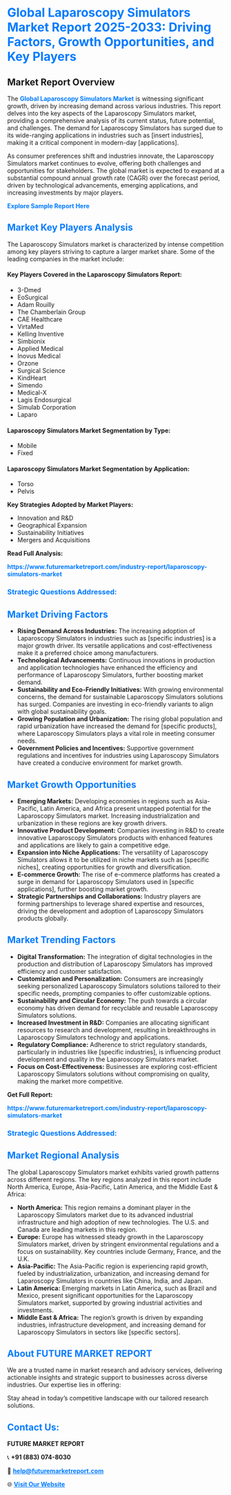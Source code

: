 <h1 style="color: #007BFF;">Global Laparoscopy Simulators Market Report 2025-2033: Driving Factors, Growth Opportunities, and Key Players</h1>

<section id="overview">
<h2>Market Report Overview</h2>
<p>The <a href="https://www.futuremarketreport.com/industry-report/laparoscopy-simulators-market" style="color: #007BFF; text-decoration: none;"><strong>Global Laparoscopy Simulators Market</strong></a> is witnessing significant growth, driven by increasing demand across various industries. This report delves into the key aspects of the Laparoscopy Simulators market, providing a comprehensive analysis of its current status, future potential, and challenges. The demand for Laparoscopy Simulators has surged due to its wide-ranging applications in industries such as [insert industries], making it a critical component in modern-day [applications].</p>
<p>As consumer preferences shift and industries innovate, the Laparoscopy Simulators market continues to evolve, offering both challenges and opportunities for stakeholders. The global market is expected to expand at a substantial compound annual growth rate (CAGR) over the forecast period, driven by technological advancements, emerging applications, and increasing investments by major players.</p>
</section>

<section id="overview">
<p><a href="https://www.futuremarketreport.com/request-sample/reportId=78680" style="color: #007BFF; text-decoration: none;"><strong>Explore Sample Report Here</strong></a></p>
</section>

<section id="key-players">
<h2 style="color: #007BFF;">Market Key Players Analysis</h2>
<p>The Laparoscopy Simulators market is characterized by intense competition among key players striving to capture a larger market share. Some of the leading companies in the market include:</p>
<h4>Key Players Covered in the Laparoscopy Simulators Report:</h4>
<ul><li>3-Dmed</li><li>EoSurgical</li><li>Adam Rouilly</li><li>The Chamberlain Group</li><li>CAE Healthcare</li><li>VirtaMed</li><li>Kelling Inventive</li><li>Simbionix</li><li>Applied Medical</li><li>Inovus Medical</li><li>Orzone</li><li>Surgical Science</li><li>KindHeart</li><li>Simendo</li><li>Medical-X</li><li>Lagis Endosurgical</li><li>Simulab Corporation</li><li>Laparo</li></ul>
<h4>Laparoscopy Simulators Market Segmentation by Type:</h4>
<ul><li>Mobile</li><li>Fixed</li></ul>

<h4>Laparoscopy Simulators Market Segmentation by Application:</h4>
<ul><li>Torso</li><li>Pelvis</li></ul>
<p><strong>Key Strategies Adopted by Market Players:</strong></p>
<ul>
<li>Innovation and R&D</li>
<li>Geographical Expansion</li>
<li>Sustainability Initiatives</li>
<li>Mergers and Acquisitions</li>
</ul>
</section>

<section>
<p><strong>Read Full Analysis: </strong></p><a href="https://www.futuremarketreport.com/industry-report/laparoscopy-simulators-market" style="color: #007BFF; text-decoration: none;"><strong>https://www.futuremarketreport.com/industry-report/laparoscopy-simulators-market</strong></a>
<h3 style="color: #007BFF;">Strategic Questions Addressed:</h3>
</section>

<section id="driving-factors">
<h2 style="color: #007BFF;">Market Driving Factors</h2>
<ul>
<li><strong>Rising Demand Across Industries:</strong> The increasing adoption of Laparoscopy Simulators in industries such as [specific industries] is a major growth driver. Its versatile applications and cost-effectiveness make it a preferred choice among manufacturers.</li>
<li><strong>Technological Advancements:</strong> Continuous innovations in production and application technologies have enhanced the efficiency and performance of Laparoscopy Simulators, further boosting market demand.</li>
<li><strong>Sustainability and Eco-Friendly Initiatives:</strong> With growing environmental concerns, the demand for sustainable Laparoscopy Simulators solutions has surged. Companies are investing in eco-friendly variants to align with global sustainability goals.</li>
<li><strong>Growing Population and Urbanization:</strong> The rising global population and rapid urbanization have increased the demand for [specific products], where Laparoscopy Simulators plays a vital role in meeting consumer needs.</li>
<li><strong>Government Policies and Incentives:</strong> Supportive government regulations and incentives for industries using Laparoscopy Simulators have created a conducive environment for market growth.</li>
</ul>
</section>

<section id="growth-opportunities">
<h2 style="color: #007BFF;">Market Growth Opportunities</h2>
<ul>
<li><strong>Emerging Markets:</strong> Developing economies in regions such as Asia-Pacific, Latin America, and Africa present untapped potential for the Laparoscopy Simulators market. Increasing industrialization and urbanization in these regions are key growth drivers.</li>
<li><strong>Innovative Product Development:</strong> Companies investing in R&D to create innovative Laparoscopy Simulators products with enhanced features and applications are likely to gain a competitive edge.</li>
<li><strong>Expansion into Niche Applications:</strong> The versatility of Laparoscopy Simulators allows it to be utilized in niche markets such as [specific niches], creating opportunities for growth and diversification.</li>
<li><strong>E-commerce Growth:</strong> The rise of e-commerce platforms has created a surge in demand for Laparoscopy Simulators used in [specific applications], further boosting market growth.</li>
<li><strong>Strategic Partnerships and Collaborations:</strong> Industry players are forming partnerships to leverage shared expertise and resources, driving the development and adoption of Laparoscopy Simulators products globally.</li>
</ul>
</section>

<section id="trending-factors">
<h2 style="color: #007BFF;">Market Trending Factors</h2>
<ul>
<li><strong>Digital Transformation:</strong> The integration of digital technologies in the production and distribution of Laparoscopy Simulators has improved efficiency and customer satisfaction.</li>
<li><strong>Customization and Personalization:</strong> Consumers are increasingly seeking personalized Laparoscopy Simulators solutions tailored to their specific needs, prompting companies to offer customizable options.</li>
<li><strong>Sustainability and Circular Economy:</strong> The push towards a circular economy has driven demand for recyclable and reusable Laparoscopy Simulators solutions.</li>
<li><strong>Increased Investment in R&D:</strong> Companies are allocating significant resources to research and development, resulting in breakthroughs in Laparoscopy Simulators technology and applications.</li>
<li><strong>Regulatory Compliance:</strong> Adherence to strict regulatory standards, particularly in industries like [specific industries], is influencing product development and quality in the Laparoscopy Simulators market.</li>
<li><strong>Focus on Cost-Effectiveness:</strong> Businesses are exploring cost-efficient Laparoscopy Simulators solutions without compromising on quality, making the market more competitive.</li>
</ul>
</section>

<section>
<p><strong>Get Full Report: </strong></p><a href="https://www.futuremarketreport.com/industry-report/laparoscopy-simulators-market" style="color: #007BFF; text-decoration: none;"><strong>https://www.futuremarketreport.com/industry-report/laparoscopy-simulators-market</strong></a>
<h3 style="color: #007BFF;">Strategic Questions Addressed:</h3>
</section>


<section id="regional-analysis">
<h2 style="color: #007BFF;">Market Regional Analysis</h2>
<p>The global Laparoscopy Simulators market exhibits varied growth patterns across different regions. The key regions analyzed in this report include North America, Europe, Asia-Pacific, Latin America, and the Middle East & Africa:</p>
<ul>
<li><strong>North America:</strong> This region remains a dominant player in the Laparoscopy Simulators market due to its advanced industrial infrastructure and high adoption of new technologies. The U.S. and Canada are leading markets in this region.</li>
<li><strong>Europe:</strong> Europe has witnessed steady growth in the Laparoscopy Simulators market, driven by stringent environmental regulations and a focus on sustainability. Key countries include Germany, France, and the U.K.</li>
<li><strong>Asia-Pacific:</strong> The Asia-Pacific region is experiencing rapid growth, fueled by industrialization, urbanization, and increasing demand for Laparoscopy Simulators in countries like China, India, and Japan.</li>
<li><strong>Latin America:</strong> Emerging markets in Latin America, such as Brazil and Mexico, present significant opportunities for the Laparoscopy Simulators market, supported by growing industrial activities and investments.</li>
<li><strong>Middle East & Africa:</strong> The region’s growth is driven by expanding industries, infrastructure development, and increasing demand for Laparoscopy Simulators in sectors like [specific sectors].</li>
</ul>
</section>

<footer>
<h2 style="color: #007BFF;">About FUTURE MARKET REPORT</h2>
<p>We are a trusted name in market research and advisory services, delivering actionable insights and strategic support to businesses across diverse industries. Our expertise lies in offering:</p>

<p>Stay ahead in today’s competitive landscape with our tailored research solutions.</p>

<h2 style="color: #007BFF;">Contact Us:</h2>
<p><strong>FUTURE MARKET REPORT</strong></p>
<p>📞 <strong>+91 (883) 074-8030</strong></p>
<p>📧 <strong><a href="mailto:help@futuremarketreport.com" style="color: #007BFF;">help@futuremarketreport.com</a></strong></p>
<p>🌐 <strong><a href="https://www.futuremarketreport.com/" style="color: #007BFF;">Visit Our Website</a></strong></p>
</footer>